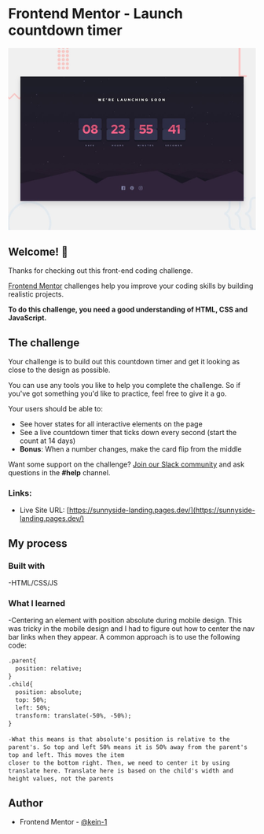# Frontend Mentor - Launch countdown timer

![Design preview for the Launch countdown timer coding challenge](./design/desktop-preview.jpg)

## Welcome! 👋

Thanks for checking out this front-end coding challenge.

[Frontend Mentor](https://www.frontendmentor.io) challenges help you improve your coding skills by building realistic projects.

**To do this challenge, you need a good understanding of HTML, CSS and JavaScript.**

## The challenge

Your challenge is to build out this countdown timer and get it looking as close to the design as possible.

You can use any tools you like to help you complete the challenge. So if you've got something you'd like to practice, feel free to give it a go.

Your users should be able to:

- See hover states for all interactive elements on the page
- See a live countdown timer that ticks down every second (start the count at 14 days)
- **Bonus**: When a number changes, make the card flip from the middle

Want some support on the challenge? [Join our Slack community](https://www.frontendmentor.io/slack) and ask questions in the **#help** channel.


### Links:

- Live Site URL: [https://sunnyside-landing.pages.dev/](https://sunnyside-landing.pages.dev/)

## My process

### Built with

-HTML/CSS/JS

### What I learned

-Centering an element with position absolute during mobile design. This was tricky in the mobile design and I had to figure out how to center the nav bar links when they appear. A common 
approach is to use the following code:  

```
.parent{
  position: relative;
}
.child{
  position: absolute;
  top: 50%;
  left: 50%;
  transform: translate(-50%, -50%);
}

-What this means is that absolute's position is relative to the parent's. So top and left 50% means it is 50% away from the parent's top and left. This moves the item
closer to the bottom right. Then, we need to center it by using translate here. Translate here is based on the child's width and height values, not the parents 
```

## Author

- Frontend Mentor - [@kein-1](https://www.frontendmentor.io/profile/kein-1)
